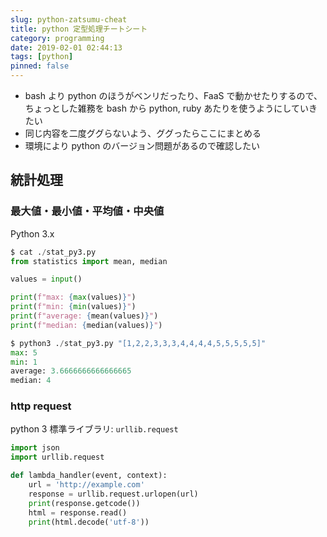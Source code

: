 ```yaml
---
slug: python-zatsumu-cheat
title: python 定型処理チートシート
category: programming
date: 2019-02-01 02:44:13
tags: [python]
pinned: false
---
```


- bash より python のほうがベンリだったり、FaaS で動かせたりするので、ちょっとした雑務を bash から python, ruby あたりを使うようにしていきたい
- 同じ内容を二度ググらないよう、ググったらここにまとめる
- 環境により python のバージョン問題があるので確認したい

## 統計処理

### 最大値・最小値・平均値・中央値

Python 3.x

```python
$ cat ./stat_py3.py
from statistics import mean, median

values = input()

print(f"max: {max(values)}")
print(f"min: {min(values)}")
print(f"average: {mean(values)}")
print(f"median: {median(values)}")

$ python3 ./stat_py3.py "[1,2,2,3,3,3,4,4,4,4,5,5,5,5,5]"
max: 5
min: 1
average: 3.6666666666666665
median: 4
```

### http request

python 3 標準ライブラリ: `urllib.request`

```python
import json
import urllib.request

def lambda_handler(event, context):
    url = 'http://example.com'
    response = urllib.request.urlopen(url)
    print(response.getcode())
    html = response.read()
    print(html.decode('utf-8'))
```
